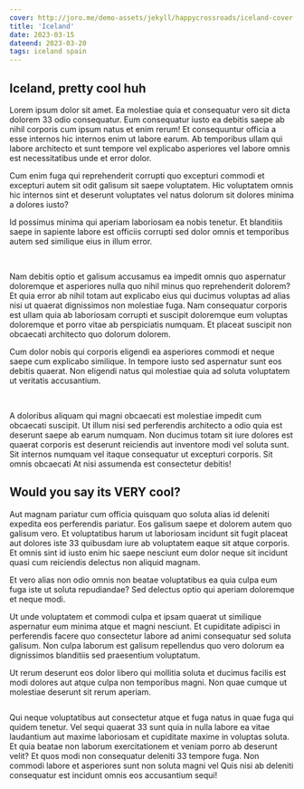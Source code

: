 ```yaml
---
cover: http://joro.me/demo-assets/jekyll/happycrossroads/iceland-cover.webp
title: 'Iceland'
date: 2023-03-15
dateend: 2023-03-20
tags: iceland spain
---
```


<div markdown="1" class="row-text">

## Iceland, pretty cool huh

Lorem ipsum dolor sit amet. Ea molestiae quia et consequatur vero sit dicta dolorem 33 odio consequatur. Eum consequatur iusto ea debitis saepe ab nihil corporis cum ipsum natus et enim rerum! Et consequuntur officia a esse internos hic internos enim ut labore earum. Ab temporibus ullam qui labore architecto et sunt tempore vel explicabo asperiores vel labore omnis est necessitatibus unde et error dolor.

Cum enim fuga qui reprehenderit corrupti quo excepturi commodi et excepturi autem sit odit galisum sit saepe voluptatem. Hic voluptatem omnis hic internos sint et deserunt voluptates vel natus dolorum sit dolores minima a dolores iusto?

Id possimus minima qui aperiam laboriosam ea nobis tenetur. Et blanditiis saepe in sapiente labore est officiis corrupti sed dolor omnis et temporibus autem sed similique eius in illum error.

</div>

<div class="row-partial">
  <img src="http://joro.me/demo-assets/jekyll/happycrossroads/iceland-1.webp" alt="" />
  <img src="http://joro.me/demo-assets/jekyll/happycrossroads/iceland-2.webp" alt="" />
</div>

<div markdown="1" class="row-text">

Nam debitis optio et galisum accusamus ea impedit omnis quo aspernatur doloremque et asperiores nulla quo nihil minus quo reprehenderit dolorem? Et quia error ab nihil totam aut explicabo eius qui ducimus voluptas ad alias nisi ut quaerat dignissimos non molestiae fuga. Nam consequatur corporis est ullam quia ab laboriosam corrupti et suscipit doloremque eum voluptas doloremque et porro vitae ab perspiciatis numquam. Et placeat suscipit non obcaecati architecto quo dolorum dolorem.

Cum dolor nobis qui corporis eligendi ea asperiores commodi et neque saepe cum explicabo similique. In tempore iusto sed aspernatur sunt eos debitis quaerat. Non eligendi natus qui molestiae quia ad soluta voluptatem ut veritatis accusantium.

</div>

<div class="row-partial">
  <img src="http://joro.me/demo-assets/jekyll/happycrossroads/iceland-3.webp" alt="" />
  <img src="http://joro.me/demo-assets/jekyll/happycrossroads/iceland-4.webp" alt="" />
  <img src="http://joro.me/demo-assets/jekyll/happycrossroads/iceland-5.webp" alt="" />
<!-- <img src="https://images.unsplash.com/photo-1489593426629-5e4e00ce821c?ixid=MnwxMjA3fDB8MHxwaG90by1wYWdlfHx8fGVufDB8fHx8&ixlib=rb-1.2.1&auto=format&fit=crop&w=2143&q=80" alt="" /> -->

</div>

<div markdown="1" class="row-text">

A doloribus aliquam qui magni obcaecati est molestiae impedit cum obcaecati suscipit. Ut illum nisi sed perferendis architecto a odio quia est deserunt saepe ab earum numquam. Non ducimus totam sit iure dolores est quaerat corporis est deserunt reiciendis aut inventore modi vel soluta sunt. Sit internos numquam vel itaque consequatur ut excepturi corporis. Sit omnis obcaecati At nisi assumenda est consectetur debitis!

## Would you say its VERY cool?

Aut magnam pariatur cum officia quisquam quo soluta alias id deleniti expedita eos perferendis pariatur. Eos galisum saepe et dolorem autem quo galisum vero. Et voluptatibus harum ut laboriosam incidunt sit fugit placeat aut dolores iste 33 quibusdam iure ab voluptatem eaque sit atque corporis. Et omnis sint id iusto enim hic saepe nesciunt eum dolor neque sit incidunt quasi cum reiciendis delectus non aliquid magnam.

Et vero alias non odio omnis non beatae voluptatibus ea quia culpa eum fuga iste ut soluta repudiandae? Sed delectus optio qui aperiam doloremque et neque modi.

Ut unde voluptatem et commodi culpa et ipsam quaerat ut similique aspernatur eum minima atque et magni nesciunt. Et cupiditate adipisci in perferendis facere quo consectetur labore ad animi consequatur sed soluta galisum. Non culpa laborum est galisum repellendus quo vero dolorum ea dignissimos blanditiis sed praesentium voluptatum.

Ut rerum deserunt eos dolor libero qui mollitia soluta et ducimus facilis est modi dolores aut atque culpa non temporibus magni. Non quae cumque ut molestiae deserunt sit rerum aperiam.

</div>

<div class="row-partial">
  <img src="http://joro.me/demo-assets/jekyll/happycrossroads/iceland-6.webp" alt="" />
</div>

<div markdown="1" class="row-text">

Qui neque voluptatibus aut consectetur atque et fuga natus in quae fuga qui quidem tenetur. Vel sequi quaerat 33 sunt quia in nulla labore ea vitae laudantium aut maxime laboriosam et cupiditate maxime in voluptas soluta. Et quia beatae non laborum exercitationem et veniam porro ab deserunt velit? Et quos modi non consequatur deleniti 33 tempore fuga. Non commodi labore et asperiores sunt non soluta magni vel Quis nisi ab deleniti consequatur est incidunt omnis eos accusantium sequi!

</div>
